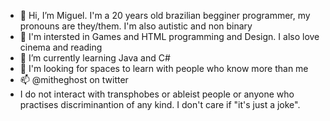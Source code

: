 - 👋 Hi, I’m Miguel. I'm a 20 years old brazilian begginer programmer, my pronouns are they/them. I'm also autistic and non binary
- 👀 I'm intersted in Games and HTML programming and Design. I also love cinema and reading 
- 🌱 I’m currently learning Java and C#
- 💞️ I'm looking for spaces to learn with people who know more than me
- 📫 @mitheghost on twitter
- I do not interact with transphobes or ableist people or anyone who practises discriminantion of any kind. I don't care if "it's just a joke". 
